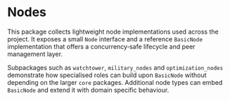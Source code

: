# Nodes

This package collects lightweight node implementations used across the project.
It exposes a small `Node` interface and a reference `BasicNode` implementation
that offers a concurrency‑safe lifecycle and peer management layer.

Subpackages such as `watchtower`, `military_nodes` and `optimization_nodes`
demonstrate how specialised roles can build upon `BasicNode` without depending
on the larger `core` packages. Additional node types can embed `BasicNode` and
extend it with domain specific behaviour.
